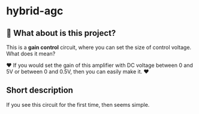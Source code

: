 # hybrid-agc

## 🚀 What about is this project? 

This is a **gain control** circuit, where you can set the size of control voltage. What does it mean? 

❤️ If you would set the gain of this amplifier with DC voltage between 0 and 5V or between 0 and 0.5V, then you can easily make it. ❤️

## Short description

If you see this circuit for the first time, then seems simple. 
